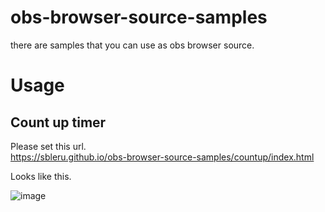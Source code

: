 # obs-browser-source-samples

there are samples that you can use as obs browser source.

# Usage

## Count up timer

Please set this url.  
https://sbleru.github.io/obs-browser-source-samples/countup/index.html

Looks like this.

![image](https://user-images.githubusercontent.com/15883467/120915805-cb41e780-c6e0-11eb-9636-2af26c10c71f.png)
